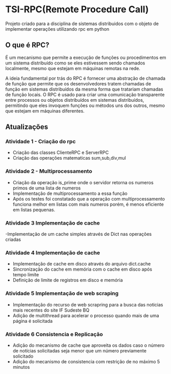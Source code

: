 
# TSI-RPC(Remote Procedure Call)

Projeto criado para a disciplina de sistemas distribuidos com o objeto de implementar operações utilizando rpc em python

## O que é RPC?
É um mecanismo que permite a execução de funções ou procedimentos em um sistema distribuído como se eles estivessem sendo chamados localmente, mesmo que estejam em máquinas remotas na rede.

A ideia fundamental por trás do RPC é fornecer uma abstração de chamada de função que permite que os desenvolvedores tratem chamadas de função em sistemas distribuídos da mesma forma que tratariam chamadas de função locais. O RPC é usado para criar uma comunicação transparente entre processos ou objetos distribuídos em sistemas distribuídos, permitindo que eles invoquem funções ou métodos uns dos outros, mesmo que estejam em máquinas diferentes.


## Atualizações 

### Atividade 1 - Criação do rpc
- Criação das classes ClienteRPC e ServerRPC 
- Criação das operações matematicas sum,sub,div,mul

### Atividade 2 - Multiprocessamento
- Criação da operação is_prime onde o servidor retorna os numeros primos de uma lista de numeros
- Implementação de multiprocessamento a essa função 
- Após os testes foi constatado que a operação com multiprocessamento funciona melhor em listas com mais numeros porém, é menos eficiente em listas pequenas.

### Atividade 3 Implementação de cache
-Implementação de um cache simples através de Dict nas operações criadas 

### Atividade 4 Implementação de cache
- Implementação de cache em disco através do arquivo dict.cache
- Sincronização do cache em memória com o cache em disco após tempo limite 
- Definição de limite de registros em disco e memória

### Atividade 5 Implementação de web scraping
- Implementação do recurso de web scrapring para a busca das noticias mais recentes do site IF Sudeste BQ
- Adição de multithread para acelerar o processo quando mais de uma página é solicitada

### Atividade 6 Consistencia e Replicação
- Adição do mecanismo de cache que aproveita os dados caso o número de notícias solicitadas seja menor que um número previamente solicitado
- Adição do mecanismo de consistencia com restrição de no máximo 5 minutos
